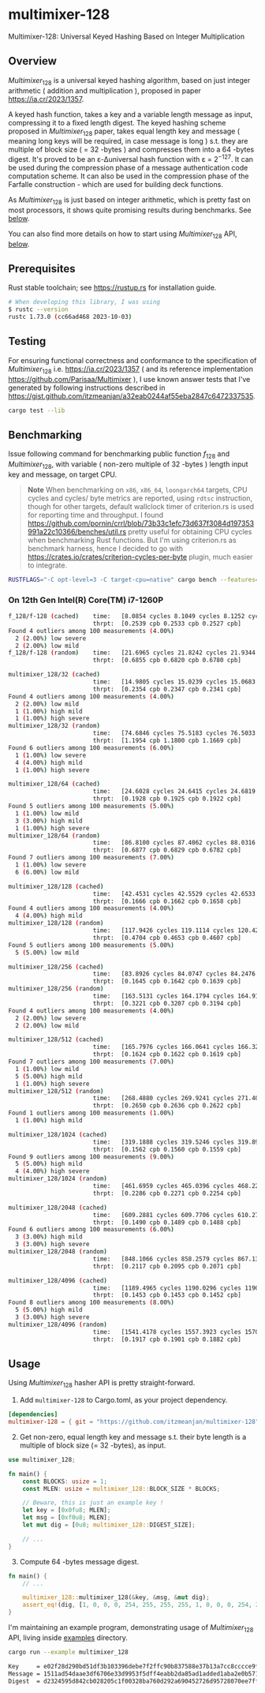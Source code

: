 # multimixer-128
Multimixer-128: Universal Keyed Hashing Based on Integer Multiplication

## Overview

$Multimixer_{128}$ is a universal keyed hashing algorithm, based on just integer arithmetic ( addition and multiplication ), proposed in paper https://ia.cr/2023/1357. 

A keyed hash function, takes a key and a variable length message as input, compressing it to a fixed length digest. The keyed hashing scheme proposed in $Multimixer_{128}$ paper, takes equal length key and message ( meaning long keys will be required, in case message is long ) s.t. they are multiple of block size ( = 32 -bytes ) and compresses them into a 64 -bytes digest. It's proved to be an ε-∆universal hash function with ε = $2^{−127}$. It can be used during the compression phase of a message authentication code computation scheme. It can also be used in the compression phase of the Farfalle construction - which are used for building deck functions.

As $Multimixer_{128}$ is just based on integer arithmetic, which is pretty fast on most processors, it shows quite promising results during benchmarks. See [below](#benchmarking).

You can also find more details on how to start using $Multimixer_{128}$ API, [below](#usage).

## Prerequisites

Rust stable toolchain; see https://rustup.rs for installation guide.

```bash
# When developing this library, I was using
$ rustc --version
rustc 1.73.0 (cc66ad468 2023-10-03)
```

## Testing

For ensuring functional correctness and conformance to the specification of $Multimixer_{128}$ i.e. https://ia.cr/2023/1357 ( and its reference implementation https://github.com/Parisaa/Multimixer ), I use known answer tests that I've generated by following instructions described in https://gist.github.com/itzmeanjan/a32eab0244af55eba2847c6472337535.

```bash
cargo test --lib
```

## Benchmarking

Issue following command for benchmarking public function $f_{128}$ and $Multimixer_{128}$, with variable ( non-zero multiple of 32 -bytes ) length input key and message, on target CPU.

> **Note**
When benchmarking on `x86`, `x86_64`, `loongarch64` targets, CPU cycles and cycles/ byte metrics are reported, using `rdtsc` instruction, though for other targets, default wallclock timer of criterion.rs is used for reporting time and throughput. I found https://github.com/pornin/crrl/blob/73b33c1efc73d637f3084d197353991a22c10366/benches/util.rs pretty useful for obtaining CPU cycles when benchmarking Rust functions. But I'm using criterion.rs as benchmark harness, hence I decided to go with https://crates.io/crates/criterion-cycles-per-byte plugin, much easier to integrate.

```bash
RUSTFLAGS="-C opt-level=3 -C target-cpu=native" cargo bench --features="internal"
```

### On 12th Gen Intel(R) Core(TM) i7-1260P

```bash
f_128/f-128 (cached)    time:   [8.0854 cycles 8.1049 cycles 8.1252 cycles]
                        thrpt:  [0.2539 cpb 0.2533 cpb 0.2527 cpb]
Found 4 outliers among 100 measurements (4.00%)
  2 (2.00%) low severe
  2 (2.00%) low mild
f_128/f-128 (random)    time:   [21.6965 cycles 21.8242 cycles 21.9344 cycles]
                        thrpt:  [0.6855 cpb 0.6820 cpb 0.6780 cpb]

multimixer_128/32 (cached)
                        time:   [14.9805 cycles 15.0239 cycles 15.0683 cycles]
                        thrpt:  [0.2354 cpb 0.2347 cpb 0.2341 cpb]
Found 4 outliers among 100 measurements (4.00%)
  2 (2.00%) low mild
  1 (1.00%) high mild
  1 (1.00%) high severe
multimixer_128/32 (random)
                        time:   [74.6846 cycles 75.5183 cycles 76.5033 cycles]
                        thrpt:  [1.1954 cpb 1.1800 cpb 1.1669 cpb]
Found 6 outliers among 100 measurements (6.00%)
  1 (1.00%) low severe
  4 (4.00%) high mild
  1 (1.00%) high severe

multimixer_128/64 (cached)
                        time:   [24.6028 cycles 24.6415 cycles 24.6819 cycles]
                        thrpt:  [0.1928 cpb 0.1925 cpb 0.1922 cpb]
Found 5 outliers among 100 measurements (5.00%)
  1 (1.00%) low mild
  3 (3.00%) high mild
  1 (1.00%) high severe
multimixer_128/64 (random)
                        time:   [86.8100 cycles 87.4062 cycles 88.0316 cycles]
                        thrpt:  [0.6877 cpb 0.6829 cpb 0.6782 cpb]
Found 7 outliers among 100 measurements (7.00%)
  1 (1.00%) low severe
  6 (6.00%) low mild

multimixer_128/128 (cached)
                        time:   [42.4531 cycles 42.5529 cycles 42.6533 cycles]
                        thrpt:  [0.1666 cpb 0.1662 cpb 0.1658 cpb]
Found 4 outliers among 100 measurements (4.00%)
  4 (4.00%) high mild
multimixer_128/128 (random)
                        time:   [117.9426 cycles 119.1114 cycles 120.4269 cycles]
                        thrpt:  [0.4704 cpb 0.4653 cpb 0.4607 cpb]
Found 5 outliers among 100 measurements (5.00%)
  5 (5.00%) low mild

multimixer_128/256 (cached)
                        time:   [83.8926 cycles 84.0747 cycles 84.2476 cycles]
                        thrpt:  [0.1645 cpb 0.1642 cpb 0.1639 cpb]
multimixer_128/256 (random)
                        time:   [163.5131 cycles 164.1794 cycles 164.9104 cycles]
                        thrpt:  [0.3221 cpb 0.3207 cpb 0.3194 cpb]
Found 4 outliers among 100 measurements (4.00%)
  2 (2.00%) low severe
  2 (2.00%) low mild

multimixer_128/512 (cached)
                        time:   [165.7976 cycles 166.0641 cycles 166.3238 cycles]
                        thrpt:  [0.1624 cpb 0.1622 cpb 0.1619 cpb]
Found 7 outliers among 100 measurements (7.00%)
  1 (1.00%) low mild
  5 (5.00%) high mild
  1 (1.00%) high severe
multimixer_128/512 (random)
                        time:   [268.4880 cycles 269.9241 cycles 271.4020 cycles]
                        thrpt:  [0.2650 cpb 0.2636 cpb 0.2622 cpb]
Found 1 outliers among 100 measurements (1.00%)
  1 (1.00%) high mild

multimixer_128/1024 (cached)
                        time:   [319.1888 cycles 319.5246 cycles 319.8942 cycles]
                        thrpt:  [0.1562 cpb 0.1560 cpb 0.1559 cpb]
Found 9 outliers among 100 measurements (9.00%)
  5 (5.00%) high mild
  4 (4.00%) high severe
multimixer_128/1024 (random)
                        time:   [461.6959 cycles 465.0396 cycles 468.2226 cycles]
                        thrpt:  [0.2286 cpb 0.2271 cpb 0.2254 cpb]

multimixer_128/2048 (cached)
                        time:   [609.2881 cycles 609.7706 cycles 610.2736 cycles]
                        thrpt:  [0.1490 cpb 0.1489 cpb 0.1488 cpb]
Found 6 outliers among 100 measurements (6.00%)
  3 (3.00%) high mild
  3 (3.00%) high severe
multimixer_128/2048 (random)
                        time:   [848.1066 cycles 858.2579 cycles 867.1351 cycles]
                        thrpt:  [0.2117 cpb 0.2095 cpb 0.2071 cpb]

multimixer_128/4096 (cached)
                        time:   [1189.4965 cycles 1190.0296 cycles 1190.6192 cycles]
                        thrpt:  [0.1453 cpb 0.1453 cpb 0.1452 cpb]
Found 8 outliers among 100 measurements (8.00%)
  5 (5.00%) high mild
  3 (3.00%) high severe
multimixer_128/4096 (random)
                        time:   [1541.4178 cycles 1557.3923 cycles 1570.5377 cycles]
                        thrpt:  [0.1917 cpb 0.1901 cpb 0.1882 cpb]
```

## Usage

Using $Multimixer_{128}$ hasher API is pretty straight-forward.

1) Add `multimixer-128` to Cargo.toml, as your project dependency.

```toml
[dependencies]
multimixer-128 = { git = "https://github.com/itzmeanjan/multimixer-128" }
```

2) Get non-zero, equal length key and message s.t. their byte length is a multiple of block size (= 32 -bytes), as input.

```rust
use multimixer_128;

fn main() {
    const BLOCKS: usize = 1;
    const MLEN: usize = multimixer_128::BLOCK_SIZE * BLOCKS;

    // Beware, this is just an example key !
    let key = [0x0fu8; MLEN];
    let msg = [0xf0u8; MLEN];
    let mut dig = [0u8; multimixer_128::DIGEST_SIZE];

    // ...
}
```

3) Compute 64 -bytes message digest.

```rust
fn main() {
    // ...

    multimixer_128::multimixer_128(&key, &msg, &mut dig);
    assert_eq!(dig, [1, 0, 0, 0, 254, 255, 255, 255, 1, 0, 0, 0, 254, 255, 255, 255, 1, 0, 0, 0, 254, 255, 255, 255, 1, 0, 0, 0, 254, 255, 255, 255, 9, 0, 0, 0, 250, 255, 255, 255, 9, 0, 0, 0, 250, 255, 255, 255, 9, 0, 0, 0, 250, 255, 255, 255, 9, 0, 0, 0, 250, 255, 255, 255]);
}
```

I'm maintaining an example program, demonstrating usage of $Multimixer_{128}$ API, living inside [examples](./examples/) directory.

```bash
cargo run --example multimixer_128

Key     = e02f28d290bd51df3b103396debe7f2ffc90b837588e37b13a7cc8cccce9fa11
Message = 1511ad54daae3df6706e33d9953f5dff4eabb2da85ad1added1aba2e0b571397
Digest  = d2324595d842cb028205c1f00328ba760d292a690452726d95728070ee7ff21e8e6af14b1e4c6d15404e709fd1fec952da3e3b7b3fe7d038fca793f3b4d7661a
```
